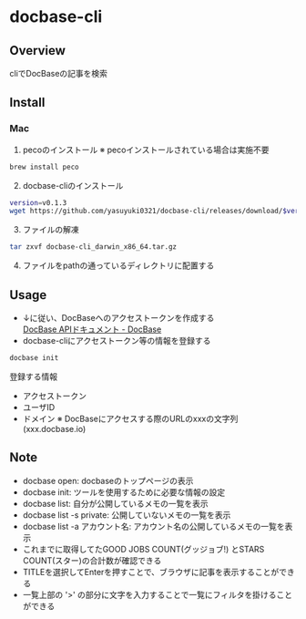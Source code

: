 # docbase-cli
## Overview
cliでDocBaseの記事を検索

## Install
### Mac
1. pecoのインストール
※ pecoインストールされている場合は実施不要
```sh
brew install peco
```
2. docbase-cliのインストール
```sh
version=v0.1.3
wget https://github.com/yasuyuki0321/docbase-cli/releases/download/$version/docbase-cli_darwin_x86_64.tar.gz
```
3. ファイルの解凍
```sh
tar zxvf docbase-cli_darwin_x86_64.tar.gz
```
4. ファイルをpathの通っているディレクトリに配置する

## Usage
- ↓に従い、DocBaseへのアクセストークンを作成する  
[DocBase APIドキュメント \- DocBase](https://help.docbase.io/posts/45703)
- docbase-cliにアクセストークン等の情報を登録する
```sh
docbase init
```
登録する情報
  - アクセストークン
  - ユーザID
  - ドメイン
  ※ DocBaseにアクセスする際のURLのxxxの文字列(xxx.docbase.io)

## Note
- docbase open: docbaseのトップページの表示
- docbase init: ツールを使用するために必要な情報の設定
- docbase list: 自分が公開しているメモの一覧を表示
- docbase list -s private: 公開していないメモの一覧を表示
- docbase list -a アカウント名: アカウント名の公開しているメモの一覧を表示
- これまでに取得してたGOOD JOBS COUNT(グッジョブ!) とSTARS COUNT(スター)の合計数が確認できる
- TITLEを選択してEnterを押すことで、ブラウザに記事を表示することができる
- 一覧上部の '>' の部分に文字を入力することで一覧にフィルタを掛けることができる
